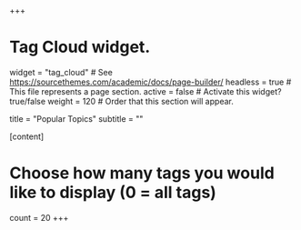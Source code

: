 +++
# Tag Cloud widget.
widget = "tag_cloud"  # See https://sourcethemes.com/academic/docs/page-builder/
headless = true  # This file represents a page section.
active = false  # Activate this widget? true/false
weight = 120  # Order that this section will appear.

title = "Popular Topics"
subtitle = ""

[content]
  # Choose how many tags you would like to display (0 = all tags)
  count = 20
+++
